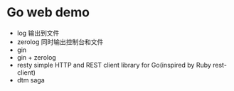 # Go web demo

- log 输出到文件
- zerolog 同时输出控制台和文件
- gin
- gin + zerolog
- resty simple HTTP and REST client library for Go(inspired by Ruby rest-client) 
- dtm saga
